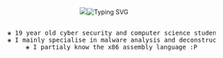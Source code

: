 <div align="center">
<img src="https://git.io/typing-svg"><img src="https://readme-typing-svg.demolab.com?font=Bona+Nova+SC&size=40&pause=1000&color=000000&center=true&vCenter=true&width=300&height=200&lines=sorrowsec" alt="Typing SVG"/></a>
<br><br>
<pre>
    ❀ 19 year old cyber security and computer science student
    ❀ I mainly specialise in malware analysis and deconstruction
    ❀ I partialy know the x86 assembly language :P
</pre>
